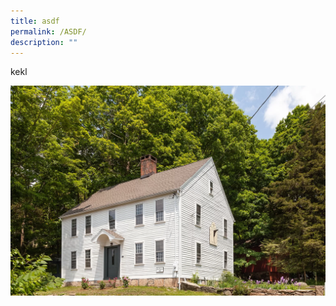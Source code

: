 ```yaml
---
title: asdf
permalink: /ASDF/
description: ""
---
```

kekl

![](/images/Johnrogershousemay2020.webp)
